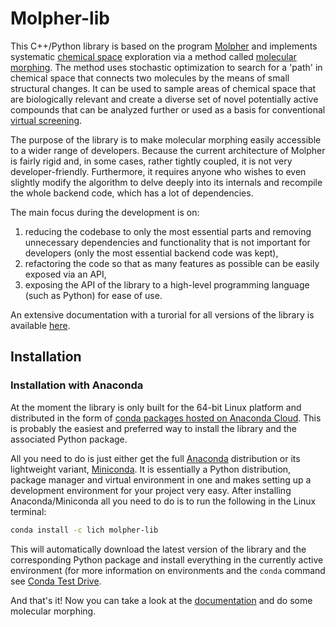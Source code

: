 # Molpher-lib

This C++/Python library is based on the program [Molpher](https://github.com/siret/molpher) and implements systematic [chemical space](https://en.wikipedia.org/wiki/Chemical_space) exploration via a method called [molecular morphing](http://www.ncbi.nlm.nih.gov/pubmed/24655571). The method uses stochastic optimization to search for a 'path' in chemical space that connects two molecules by the means of small structural changes. It can be used to sample areas of chemical space that are biologically relevant and create a diverse set of novel potentially active compounds that can be analyzed further or used as a basis for conventional [virtual screening](https://en.wikipedia.org/wiki/Virtual_screening).

The purpose of the library is to make molecular morphing easily accessible to a wider range of developers. Because the current architecture of Molpher is fairly rigid and, in some cases, rather tightly coupled, it is not very developer-friendly. Furthermore, it requires anyone who wishes to even slightly modify the algorithm to delve deeply into its internals and recompile the whole backend code, which has a lot of dependencies. 

 The main focus during the development is on:

1. reducing the codebase to only the most essential parts and removing unnecessary dependencies and functionality that is not important for developers (only the most essential backend code was kept),
2. refactoring the code so that as many features as possible can be easily exposed via an API,
3. exposing the API of the library to a high-level programming language (such as Python) for ease of use.

An extensive documentation with a turorial for all versions of the library is available [here](https://lich-uct.github.io/molpher-lib/).

## Installation

### Installation with Anaconda

At the moment the library is only built for the 64-bit Linux platform and distributed in the form of [conda packages hosted on Anaconda Cloud](https://anaconda.org/lich/molpher-lib). This is probably the easiest and preferred way to install the library and the associated Python package.

All you need to do is just either get the full [Anaconda](https://www.continuum.io/downloads) distribution or its lightweight variant, [Miniconda](http://conda.pydata.org/miniconda.html). It is essentially a Python distribution, package manager and virtual environment in one and makes setting up a development environment for your project very easy. After installing Anaconda/Miniconda all you need to do is to run the following in the Linux terminal:

```bash
conda install -c lich molpher-lib
```

This will automatically download the latest version of the library and the corresponding Python package and install everything in the currently active environment (for more information on environments and the `conda` command see [Conda Test Drive](http://conda.pydata.org/docs/test-drive.html).

And that's it! Now you can take a look at the [documentation](https://lich-uct.github.io/molpher-lib/) and do some molecular morphing.
